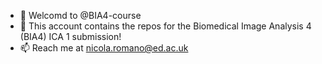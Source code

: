 - 👋 Welcomd to @BIA4-course
- 👀 This account contains the repos for the Biomedical Image Analysis 4 (BIA4) ICA 1 submission!
- 📫 Reach me at nicola.romano@ed.ac.uk
